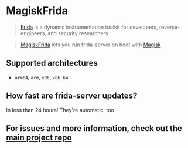 # MagiskFrida
> [Frida](https://frida.re) is a dynamic instrumentation toolkit for developers, reverse-engineers, and security researchers

> [MagiskFrida](https://github.com/ViRb3/magisk-frida) lets you run frida-server on boot with [Magisk](https://github.com/topjohnwu/Magisk)

## Supported architectures
- `arm64`, `arm`, `x86`, `x86_64`

## How fast are frida-server updates?
In less than 24 hours! They're automatic, too

## For issues and more information, check out the [main project repo](https://github.com/ViRb3/magisk-frida)